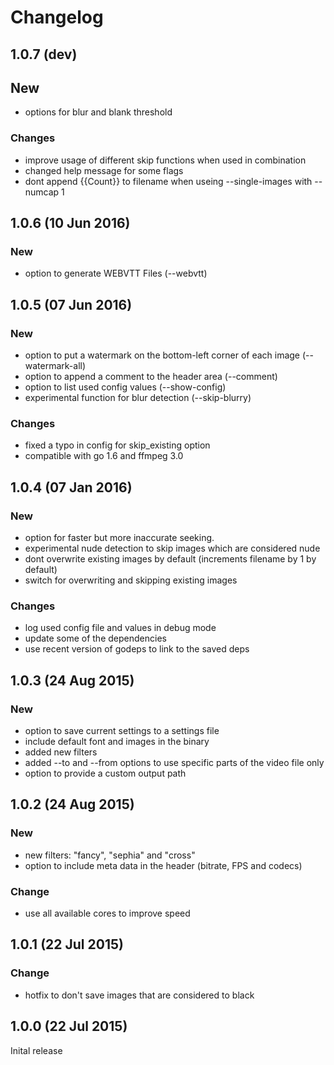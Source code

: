 # Changelog

## 1.0.7 (dev)

## New
- options for blur and blank threshold

### Changes
- improve usage of different skip functions when used in combination
- changed help message for some flags
- dont append {{Count}} to filename when useing --single-images with --numcap 1

## 1.0.6 (10 Jun 2016)

### New
- option to generate WEBVTT Files (--webvtt)

## 1.0.5 (07 Jun 2016)

### New
- option to put a watermark on the bottom-left corner of each image (--watermark-all)
- option to append a comment to the header area (--comment)
- option to list used config values (--show-config)
- experimental function for blur detection (--skip-blurry)

### Changes
- fixed a typo in config for skip_existing option
- compatible with go 1.6 and ffmpeg 3.0

## 1.0.4 (07 Jan 2016)

### New
- option for faster but more inaccurate seeking.
- experimental nude detection to skip images which are considered nude
- dont overwrite existing images by default (increments filename by 1 by default)
- switch for overwriting and skipping existing images

### Changes
- log used config file and values in debug mode
- update some of the dependencies
- use recent version of godeps to link to the saved deps

## 1.0.3 (24 Aug 2015)

### New
- option to save current settings to a settings file
- include default font and images in the binary
- added new filters
- added --to and --from options to use specific parts of the video file only
- option to provide a custom output path

## 1.0.2 (24 Aug 2015)

### New
- new filters: "fancy", "sephia" and "cross"
- option to include meta data in the header (bitrate, FPS and codecs)

### Change
- use all available cores to improve speed

## 1.0.1 (22 Jul 2015)

### Change
- hotfix to don't save images that are considered to black

## 1.0.0 (22 Jul 2015)

Inital release
